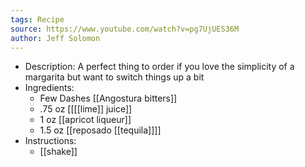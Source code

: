 ```yaml
---
tags: Recipe
source: https://www.youtube.com/watch?v=pg7UjUES36M
author: Jeff Solomon
---
```


- Description:
  A perfect thing to order if you love the simplicity of a margarita but want to switch things up a bit
- Ingredients:
	- Few Dashes [[Angostura bitters]]
	- .75 oz [[[[lime]] juice]]
	- 1 oz [[apricot liqueur]]
	- 1.5 oz [[reposado [[tequila]]]]
- Instructions:
	- [[shake]]